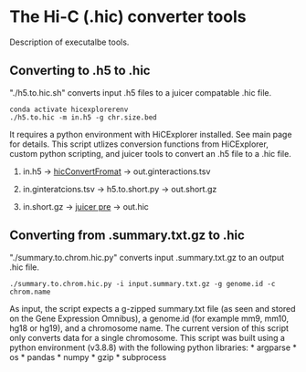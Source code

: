 # The Hi-C (.hic) converter tools
Description of executalbe tools.

## Converting to .h5 to .hic
"./h5.to.hic.sh" converts input .h5 files to a juicer compatable .hic file.

    conda activate hicexplorerenv
    ./h5.to.hic -m in.h5 -g chr.size.bed

It requires a python environment with HiCExplorer installed. See main page for details. This script utlizes conversion functions from HiCExplorer, custom python scripting, and juicer tools to convert an .h5 file to a .hic file. 

1) in.h5 -> [hicConvertFromat](https://hicexplorer.readthedocs.io/en/latest/content/tools/hicConvertFormat.html) -> out.ginteractions.tsv

2) in.ginteratcions.tsv -> h5.to.short.py -> out.short.gz

3) in.short.gz -> [juicer pre](https://github.com/aidenlab/juicer/wiki/Pre) -> out.hic
       
## Converting from .summary.txt.gz to .hic

"./summary.to.chrom.hic.py" converts input .summary.txt.gz to an output .hic file. 

    ./summary.to.chrom.hic.py -i input.summary.txt.gz -g genome.id -c chrom.name

As input, the script expects a g-zipped summary.txt file (as seen and stored on the Gene Expression Omnibus), a genome.id (for example mm9, mm10, hg18 or hg19), and a chromosome name. The current version of this script only converts data for a single chromosome. This script was built using a python environment (v3.8.8) with the following python libraries:
    * argparse
    * os
    * pandas
    * numpy
    * gzip
    * subprocess